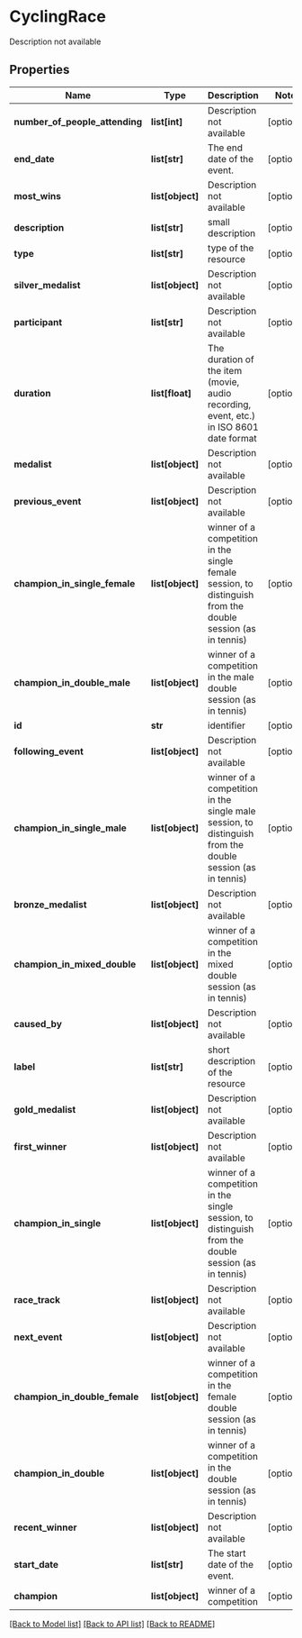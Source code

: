 # CyclingRace

Description not available
## Properties
Name | Type | Description | Notes
------------ | ------------- | ------------- | -------------
**number_of_people_attending** | **list[int]** | Description not available | [optional] 
**end_date** | **list[str]** | The end date of the event. | [optional] 
**most_wins** | **list[object]** | Description not available | [optional] 
**description** | **list[str]** | small description | [optional] 
**type** | **list[str]** | type of the resource | [optional] 
**silver_medalist** | **list[object]** | Description not available | [optional] 
**participant** | **list[str]** | Description not available | [optional] 
**duration** | **list[float]** | The duration of the item (movie, audio recording, event, etc.) in ISO 8601 date format | [optional] 
**medalist** | **list[object]** | Description not available | [optional] 
**previous_event** | **list[object]** | Description not available | [optional] 
**champion_in_single_female** | **list[object]** | winner of a competition in the single female session, to distinguish from the double session (as in tennis) | [optional] 
**champion_in_double_male** | **list[object]** | winner of a competition in the male double session (as in tennis) | [optional] 
**id** | **str** | identifier | [optional] 
**following_event** | **list[object]** | Description not available | [optional] 
**champion_in_single_male** | **list[object]** | winner of a competition in the single male session, to distinguish from the double session (as in tennis) | [optional] 
**bronze_medalist** | **list[object]** | Description not available | [optional] 
**champion_in_mixed_double** | **list[object]** | winner of a competition in the mixed double session (as in tennis) | [optional] 
**caused_by** | **list[object]** | Description not available | [optional] 
**label** | **list[str]** | short description of the resource | [optional] 
**gold_medalist** | **list[object]** | Description not available | [optional] 
**first_winner** | **list[object]** | Description not available | [optional] 
**champion_in_single** | **list[object]** | winner of a competition in the single session, to distinguish from the double session (as in tennis) | [optional] 
**race_track** | **list[object]** | Description not available | [optional] 
**next_event** | **list[object]** | Description not available | [optional] 
**champion_in_double_female** | **list[object]** | winner of a competition in the female double session (as in tennis) | [optional] 
**champion_in_double** | **list[object]** | winner of a competition in the double session (as in tennis) | [optional] 
**recent_winner** | **list[object]** | Description not available | [optional] 
**start_date** | **list[str]** | The start date of the event. | [optional] 
**champion** | **list[object]** | winner of a competition | [optional] 

[[Back to Model list]](../README.md#documentation-for-models) [[Back to API list]](../README.md#documentation-for-api-endpoints) [[Back to README]](../README.md)


